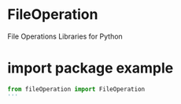 # FileOperation
File Operations Libraries for Python

# import package example


```python
from fileOperation import FileOperation
'''


